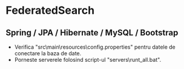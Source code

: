 FederatedSearch
===============

Spring / JPA / Hibernate / MySQL / Bootstrap
------------------------------

- Verifica "src\main\resources\config.properties" pentru datele de conectare la baza de date.
- Porneste serverele folosind script-ul "servers\runt_all.bat".
